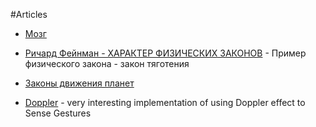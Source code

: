 #Articles

* [Мозг](http://habrahabr.ru/post/250625/)

* [Pичард Фейнман - ХАРАКТЕР ФИЗИЧЕСКИХ ЗАКОНОВ](http://fizmat.by/documents/Fejnman_1.pdf) - Пример физического закона - закон тяготения

* [Законы движения планет](http://fizmat.by/astronomija/dvizhenie_planet)

* [Doppler](https://github.com/DanielRapp/doppler) - very interesting implementation of using Doppler effect to Sense Gestures
